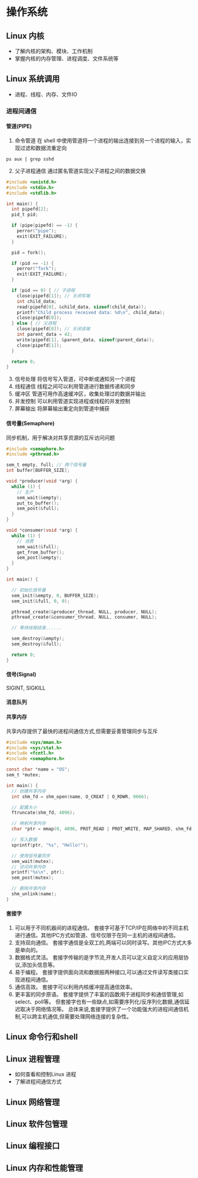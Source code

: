 # 操作系统

## Linux 内核
 - 了解内核的架构、模块、工作机制
 - 掌握内核的内存管理、进程调度、文件系统等

## Linux 系统调用
 - 进程、线程、内存、文件IO

### 进程间通信

#### 管道(PIPE)
1. 命令管道
在 shell 中使用管道将一个进程的输出连接到另一个进程的输入，实现过滤和数据流重定向

```
ps aux | grep sshd
```
2. 父子进程通信
通过匿名管道实现父子进程之间的数据交换
```c
#include <unistd.h>
#include <stdio.h>
#include <stdlib.h>

int main() {
  int pipefd[2]; 
  pid_t pid;

  if (pipe(pipefd) == -1) {
    perror("pipe");
    exit(EXIT_FAILURE);
  }

  pid = fork();

  if (pid == -1) {
    perror("fork");
    exit(EXIT_FAILURE);
  }

  if (pid == 0) { // 子进程
    close(pipefd[1]); // 关闭写端
    int child_data;
    read(pipefd[0], &child_data, sizeof(child_data));
    printf("Child process received data: %d\n", child_data); 
    close(pipefd[0]);
  } else { // 父进程
    close(pipefd[0]); // 关闭读端  
    int parent_data = 42;
    write(pipefd[1], &parent_data, sizeof(parent_data));
    close(pipefd[1]);
  }

  return 0;
}
```
3. 信号处理
将信号写入管道，可中断或通知另一个进程
4. 线程通信
线程之间可以利用管道进行数据传递和同步
5. 缓冲区
管道可用作高速缓冲区，收集处理过的数据并输出
6. 并发控制
可以利用管道实现进程或线程的并发控制
7. 屏幕输出
将屏幕输出重定向到管道中捕获

#### 信号量(Semaphore)
同步机制，用于解决对共享资源的互斥访问问题

```c
#include <semaphore.h>
#include <pthread.h>

sem_t empty, full; // 两个信号量
int buffer[BUFFER_SIZE];

void *producer(void *arg) {
  while (1) {
    // 生产
    sem_wait(&empty);
    put_to_buffer();
    sem_post(&full);
  }
}

void *consumer(void *arg) {
  while (1) {    
    // 消费    
    sem_wait(&full);
    get_from_buffer();
    sem_post(&empty);
  }
}

int main() {

  // 初始化信号量
  sem_init(&empty, 0, BUFFER_SIZE); 
  sem_init(&full, 0, 0);

  pthread_create(&producer_thread, NULL, producer, NULL);
  pthread_create(&consumer_thread, NULL, consumer, NULL);

  // 等待线程结束......

  sem_destroy(&empty);
  sem_destroy(&full);

  return 0;
}
```
#### 信号(Signal)
SIGINT, SIGKILL

#### 消息队列
#### 共享内存
共享内存提供了最快的进程间通信方式,但需要妥善管理同步与互斥
```c
#include <sys/mman.h>
#include <sys/stat.h>       
#include <fcntl.h>          
#include <semaphore.h>

const char *name = "OS";
sem_t *mutex; 

int main() {
  // 创建共享内存
  int shm_fd = shm_open(name, O_CREAT | O_RDWR, 0666);

  // 配置大小
  ftruncate(shm_fd, 4096);

  // 映射共享内存
  char *ptr = mmap(0, 4096, PROT_READ | PROT_WRITE, MAP_SHARED, shm_fd, 0);

  // 写入数据
  sprintf(ptr, "%s", "Hello!"); 

  // 使用信号量同步
  sem_wait(mutex);
  // 访问共享内存
  printf("%s\n", ptr); 
  sem_post(mutex);

  // 删除共享内存
  shm_unlink(name);
}
```
#### 套接字
1. 可以用于不同机器间的进程通信。
套接字可基于TCP/IP在网络中的不同主机进行通信。其他IPC方式如管道、信号仅限于在同一主机的进程间通信。
2. 支持双向通信。
套接字通信是全双工的,两端可以同时读写。其他IPC方式大多是单向的。
3. 数据格式灵活。
套接字传输的是字节流,开发人员可以定义自定义的应用层协议,添加头信息等。
4. 易于编程。
套接字提供面向流和数据报两种接口,可以通过文件读写类接口实现进程间通信。
5. 通信高效。
套接字可以利用内核缓冲提高通信效率。
6. 更丰富的同步原语。
套接字提供了丰富的函数用于进程同步和通信管理,如select、poll等。
但套接字也有一些缺点,如需要序列化/反序列化数据,通信延迟取决于网络情况等。
总体来说,套接字提供了一个功能强大的进程间通信机制,可以跨主机通信,但需要处理网络连接的复杂性。

## Linux 命令行和shell

## Linux 进程管理
 - 如何查看和控制Linux 进程
 - 了解进程间通信方式

## Linux 网络管理

## Linux 软件包管理

## Linux 编程接口

## Linux 内存和性能管理
